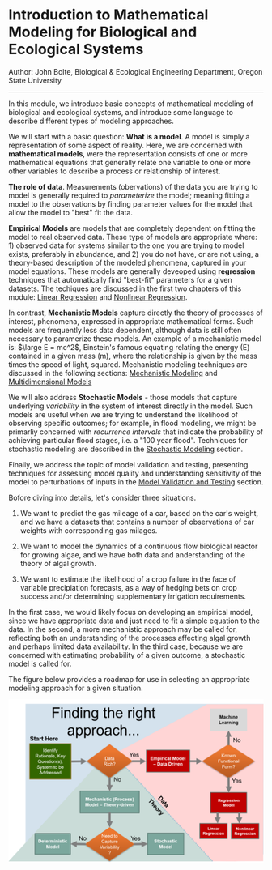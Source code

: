# Introduction to Mathematical Modeling for Biological and Ecological Systems


Author: John Bolte, Biological & Ecological Engineering Department, Oregon State University
<hr/>

In this module, we introduce basic concepts of mathematical modeling of biological and ecological systems, and introduce some language to describe different types of modeling approaches. 

We will start with a basic question:  **What is a model**.  A model is simply a representation of some aspect of reality.  Here, we are concerned with **mathematical models**, were the representation consists of one or more mathematical equations that generally relate one variable to one or more other variables to describe a process or relationship of interest.

**The role of data**.  Measurements (obervations) of the data you are trying to model is generally required to *parameterize* the model; meaning fitting a model to the observations by finding parameter values for the model that allow the model to "best" fit the data.

**Empirical Models** are models that are completely dependent on fitting the model to real observed data.  These type of models are appropriate where: 1) observed data for systems similar to the one you are trying to model exists, preferably in abundance, and 2) you do not have, or are not using, a theory-based description of the modeled phenomena, captured in your model equations.  These models are generally deveoped using **regression** techniques that automatically find "best-fit" parameters for a given datasets.  The techiques are discussed in the first two chapters of this module: [Linear Regression](../1-Linear-Regression/Linear-Regression.html) and [Nonlinear Regression](../2-Nonlinear-Regression/Nonlinear-Regression.html). 

In contrast, **Mechanistic Models** capture directly the theory of processes of interest, phenomena, expressed in appropriate mathematical forms.  Such models are frequently less data dependent, although data is still often necessary to paramerize these models. An example of a mechanistic model is:  $\large E = mc^2$, Einstein's famous equating relating the energy (E) contained in a given mass (m), where the relationship is given by the mass times the speed of light, squared.  Mechanistic modeling techniques are discussed in the following sections: [Mechanistic Modeling](../3-Mechanistic-Modeling/Mechanistic-Modeling.html) and [Multidimensional Models](../4-Multidimensional-Models.html) 

We will also address **Stochastic Models** - those models that capture underlying *variability* in the system of interest directly in the model.  Such models are useful when we are trying to understand the likelihood of observing specific outcomes; for example, in flood modeling, we might be primarliy concerned with *recurrence intervals* that indicate the probability of achieving particular flood stages, i.e. a "100 year flood". Techniques for stochastic modeling are described in the [Stochastic Modeling](../5-Stochastic-Models/Stochastic-Models.html) section.

Finally, we address the topic of model validation and testing, presenting techniques for assessing model quality and understanding sensitivity of the model to perturbations of inputs in the [Model Validation and Testing](../6-Model-Validation-and-Testing/Model-Validation-and-Testing.html) section. 

Bofore diving into details, let's consider three situations.

1. We want to predict the gas mileage of a car, based on the car's weight, and we have a datasets that contains a number of observations of car weights with corresponding gas milages.

2. We want to model the dynamics of a continuous flow biological reactor for growing algae, and we have both data and anderstanding of the theory of algal growth.

3. We want to estimate the likelihood of a crop failure in the face of variable precipiation  forecasts, as a way of hedging bets on crop success and/or determining supplementary irrigation requirements. 

In the first case, we would likely focus on developing an empirical model, since we have appropriate data and just need to fit a simple equation to the data.  In the second, a more mechanistic approach may be called for, reflecting both an understanding of the processes affecting algal growth and perhaps limited data availability. In the third case, because we are concerned with estimating probability of a given outcome, a stochastic model is called for.

The figure below provides a roadmap for use in selecting an appropriate modeling approach for a given situation.

![Choosing the right modeling approach](ModelingApproaches.png)
